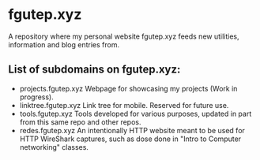 # fgutep.xyz
A repository where my personal website fgutep.xyz feeds new utilities, information and blog entries from. 

## List of subdomains on fgutep.xyz:
- projects.fgutep.xyz Webpage for showcasing my projects (Work in progress).
- linktree.fgutep.xyz Link tree for mobile. Reserved for future use.
- tools.fgutep.xyz Tools developed for various purposes, updated in part from this same repo and other repos.
- redes.fgutep.xyz An intentionally HTTP website meant to be used for HTTP WireShark captures, such as dose done in "Intro to Computer networking" classes.
